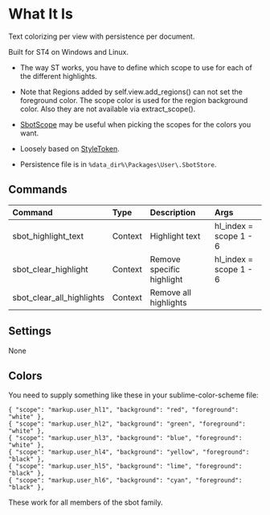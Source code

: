 # What It Is

Text colorizing per view with persistence per document.

Built for ST4 on Windows and Linux.

- The way ST works, you have to define which scope to use for each of the different highlights.
- Note that Regions added by self.view.add_regions() can not set the foreground color. The scope color is used
    for the region background color. Also they are not available via extract_scope().

- [SbotScope](https://github.com/cepthomas/SbotScope) may be useful when picking the scopes for the colors you want.
- Loosely based on [StyleToken](https://packagecontrol.io/packages/StyleToken).
- Persistence file is in `%data_dir%\Packages\User\.SbotStore`.


## Commands
| Command                    | Type     | Description                   | Args                           |
| :--------                  | :------- | :-------                      | :--------                      |
| sbot_highlight_text        | Context  | Highlight text                | hl_index = scope 1 - 6         |
| sbot_clear_highlight       | Context  | Remove specific highlight     | hl_index = scope 1 - 6         |
| sbot_clear_all_highlights  | Context  | Remove all highlights         |                                |

## Settings
None

## Colors
You need to supply something like these in your sublime-color-scheme file:
```
{ "scope": "markup.user_hl1", "background": "red", "foreground": "white" },
{ "scope": "markup.user_hl2", "background": "green", "foreground": "white" },
{ "scope": "markup.user_hl3", "background": "blue", "foreground": "white" },
{ "scope": "markup.user_hl4", "background": "yellow", "foreground": "black" },
{ "scope": "markup.user_hl5", "background": "lime", "foreground": "black" },
{ "scope": "markup.user_hl6", "background": "cyan", "foreground": "black" },
```
These work for all members of the sbot family.
